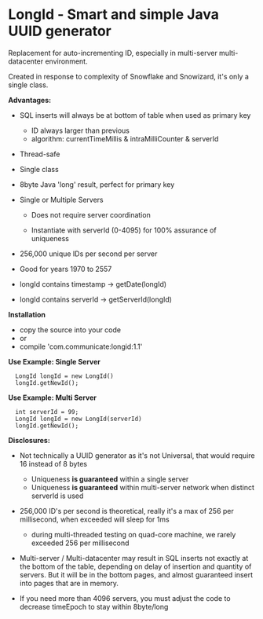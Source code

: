 # LongId - Smart and simple Java UUID generator

Replacement for auto-incrementing ID, especially in multi-server multi-datacenter environment.

Created in response to complexity of Snowflake and Snowizard, it's only a single class.

**Advantages:**

- SQL inserts will always be at bottom of table when used as primary key
  - ID always larger than previous
  - algorithm: currentTimeMillis & intraMilliCounter & serverId

- Thread-safe
  
- Single class

- 8byte Java 'long' result, perfect for primary key

- Single or Multiple Servers 

  - Does not require server coordination

  - Instantiate with serverId (0-4095) for 100% assurance of uniqueness

- 256,000 unique IDs per second per server

- Good for years 1970 to 2557

- longId contains timestamp -> getDate(longId) 

- longId contains serverId  -> getServerId(longId) 


**Installation**

- copy the source into your code
- or
- compile 'com.communicate:longid:1.1'

**Use Example: Single Server**
```
  LongId longId = new LongId()
  longId.getNewId();
```

**Use Example: Multi Server**
```
  int serverId = 99;
  LongId longId = new LongId(serverId)
  longId.getNewId();
```

**Disclosures:**

- Not technically a UUID generator as it's not Universal, that would require 16 instead of 8 bytes
  - Uniqueness __is guaranteed__ within a single server
  - Uniqueness __is guaranteed__ within multi-server network when distinct serverId is used

- 256,000 ID's per second is theoretical, really it's a max of 256 per millisecond, when exceeded will sleep for 1ms
  - during multi-threaded testing on quad-core machine, we rarely exceeded 256 per millisecond

- Multi-server / Multi-datacenter may result in SQL inserts not exactly at the bottom of the table, depending on delay of insertion and quantity of servers.  But it will be in the bottom pages, and almost guaranteed insert into pages that are in memory.

- If you need more than 4096 servers, you must adjust the code to decrease timeEpoch to stay within 8byte/long
